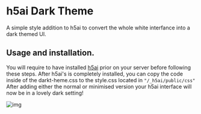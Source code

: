# h5ai Dark Theme

A simple style addition to h5ai to convert the whole white interfance into a dark themed UI.

## Usage and installation.

You will require to have installed [h5ai](https://github.com/lrsjng/h5ai) prior on your server before following these steps. After h5ai's is completely installed, you can copy the code inside of the darkt-heme.css to the style.css located in `"/_h5ai/public/css"` After adding either the normal or minimised version your h5ai interface will now be in a lovely dark setting!

![img](https://i.imgur.com/1cx9mzC.png)
